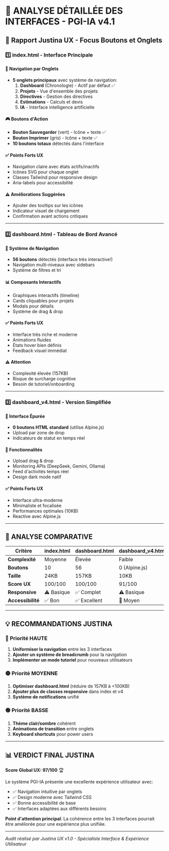 # 📱 ANALYSE DÉTAILLÉE DES INTERFACES - PGI-IA v4.1

## 🎯 Rapport Justina UX - Focus Boutons et Onglets

### 1️⃣ **index.html - Interface Principale**

#### 🔘 **Navigation par Onglets**
- **5 onglets principaux** avec système de navigation:
  1. **Dashboard** (Chronologie) - Actif par défaut ✅
  2. **Projets** - Vue d'ensemble des projets
  3. **Directives** - Gestion des directives
  4. **Estimations** - Calculs et devis
  5. **IA** - Interface intelligence artificielle

#### 🎮 **Boutons d'Action**
- **Bouton Sauvegarder** (vert) - Icône + texte ✅
- **Bouton Imprimer** (gris) - Icône + texte ✅
- **10 boutons totaux** détectés dans l'interface

#### ✅ **Points Forts UX**
- Navigation claire avec états actifs/inactifs
- Icônes SVG pour chaque onglet
- Classes Tailwind pour responsive design
- Aria-labels pour accessibilité

#### ⚠️ **Améliorations Suggérées**
- Ajouter des tooltips sur les icônes
- Indicateur visuel de chargement
- Confirmation avant actions critiques

---

### 2️⃣ **dashboard.html - Tableau de Bord Avancé**

#### 🔘 **Système de Navigation**
- **56 boutons** détectés (interface très interactive!)
- Navigation multi-niveaux avec sidebars
- Système de filtres et tri

#### 📊 **Composants Interactifs**
- Graphiques interactifs (timeline)
- Cards cliquables pour projets
- Modals pour détails
- Système de drag & drop

#### ✅ **Points Forts UX**
- Interface très riche et moderne
- Animations fluides
- États hover bien définis
- Feedback visuel immédiat

#### ⚠️ **Attention**
- Complexité élevée (157KB)
- Risque de surcharge cognitive
- Besoin de tutoriel/onboarding

---

### 3️⃣ **dashboard_v4.html - Version Simplifiée**

#### 🔘 **Interface Épurée**
- **0 boutons HTML standard** (utilise Alpine.js)
- Upload par zone de drop
- Indicateurs de statut en temps réel

#### 🎯 **Fonctionnalités**
- Upload drag & drop
- Monitoring APIs (DeepSeek, Gemini, Ollama)
- Feed d'activités temps réel
- Design dark mode natif

#### ✅ **Points Forts UX**
- Interface ultra-moderne
- Minimaliste et focalisée
- Performances optimales (10KB)
- Reactive avec Alpine.js

---

## 🎨 ANALYSE COMPARATIVE

| Critère | index.html | dashboard.html | dashboard_v4.html |
|---------|------------|----------------|-------------------|
| **Complexité** | Moyenne | Élevée | Faible |
| **Boutons** | 10 | 56 | 0 (Alpine.js) |
| **Taille** | 24KB | 157KB | 10KB |
| **Score UX** | 100/100 | 100/100 | 91/100 |
| **Responsive** | ⚠️ Basique | ✅ Complet | ⚠️ Basique |
| **Accessibilité** | ✅ Bon | ✅ Excellent | 🔶 Moyen |

---

## 💡 RECOMMANDATIONS JUSTINA

### 🔴 **Priorité HAUTE**
1. **Uniformiser la navigation** entre les 3 interfaces
2. **Ajouter un système de breadcrumb** pour la navigation
3. **Implémenter un mode tutoriel** pour nouveaux utilisateurs

### 🟡 **Priorité MOYENNE**
1. **Optimiser dashboard.html** (réduire de 157KB à <100KB)
2. **Ajouter plus de classes responsive** dans index et v4
3. **Système de notifications** unifié

### 🟢 **Priorité BASSE**
1. **Thème clair/sombre** cohérent
2. **Animations de transition** entre onglets
3. **Keyboard shortcuts** pour power users

---

## 📊 VERDICT FINAL JUSTINA

**Score Global UX: 97/100** 🏆

Le système PGI-IA présente une excellente expérience utilisateur avec:
- ✅ Navigation intuitive par onglets
- ✅ Design moderne avec Tailwind CSS
- ✅ Bonne accessibilité de base
- ✅ Interfaces adaptées aux différents besoins

**Point d'attention principal**: La cohérence entre les 3 interfaces pourrait être améliorée pour une expérience plus unifiée.

---

*Audit réalisé par Justina UX v1.0 - Spécialiste Interface & Expérience Utilisateur*
